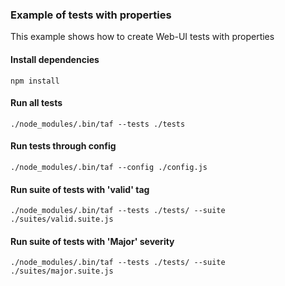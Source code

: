 ### Example of tests with properties
This example shows how to create Web-UI tests with properties
#### Install dependencies
```
npm install
```
#### Run all tests
```
./node_modules/.bin/taf --tests ./tests
```
#### Run tests through config
 ```
./node_modules/.bin/taf --config ./config.js 
 ```
#### Run suite of tests with 'valid' tag
 ```
 ./node_modules/.bin/taf --tests ./tests/ --suite ./suites/valid.suite.js
 ```
 
 #### Run suite of tests with 'Major' severity
  ```
  ./node_modules/.bin/taf --tests ./tests/ --suite ./suites/major.suite.js
  ```

